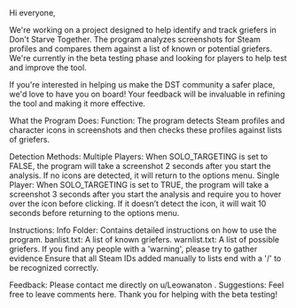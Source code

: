 Hi everyone,

We're working on a project designed to help identify and track griefers in Don't Starve Together. The program analyzes screenshots for Steam profiles and compares them against a list of known or potential griefers. We're currently in the beta testing phase and looking for players to help test and improve the tool.

If you're interested in helping us make the DST community a safer place, we'd love to have you on board! Your feedback will be invaluable in refining the tool and making it more effective.

What the Program Does:
Function: The program detects Steam profiles and character icons in screenshots and then checks these profiles against lists of griefers.

Detection Methods:
Multiple Players: When SOLO_TARGETING is set to FALSE, the program will take a screenshot 2 seconds after you start the analysis. If no icons are detected, it will return to the options menu.
Single Player: When SOLO_TARGETING is set to TRUE, the program will take a screenshot 3 seconds after you start the analysis and require you to hover over the icon before clicking. If it doesn’t detect the icon, it will wait 10 seconds before returning to the options menu.

Instructions:
Info Folder: Contains detailed instructions on how to use the program.
banlist.txt: A list of known griefers.
warnlist.txt: A list of possible griefers. If you find any people with a 'warning', please try to gather evidence
Ensure that all Steam IDs added manually to lists end with a '/' to be recognized correctly.

Feedback: Please contact me directly on u/Leowanaton .
Suggestions: Feel free to leave comments here.
Thank you for helping with the beta testing!
